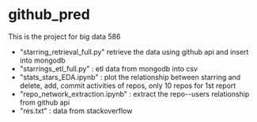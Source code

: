# github_pred

This is the project for big data 586

- "starring_retrieval_full.py" retrieve the data using github api and insert into mongodb
- "starrings_etl_full.py" : etl data from mongodb into csv
- "stats_stars_EDA.ipynb" : plot the relationship between starring and delete, add, commit activities of repos, only 10 repos for 1st report
- "repo_network_extraction.ipynb" : extract the repo--users relationship from github api
- "res.txt" : data from stackoverflow

